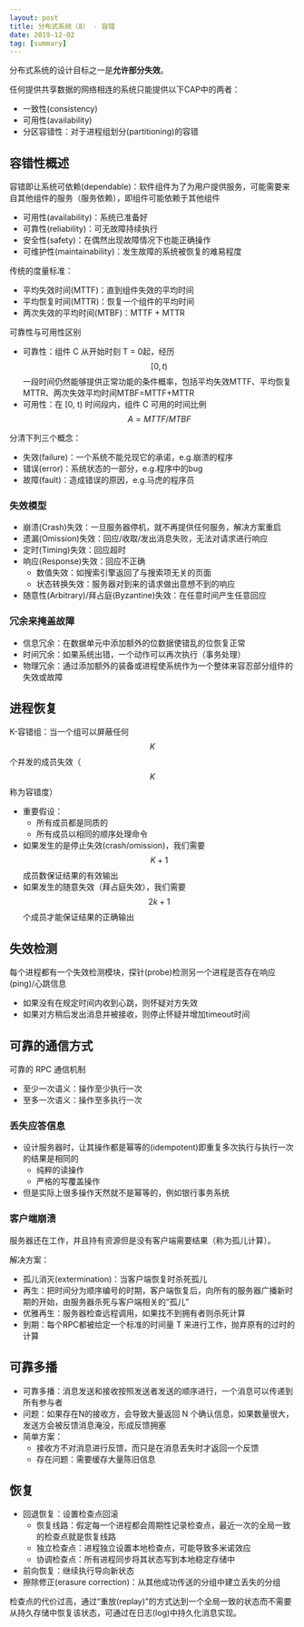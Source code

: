 ```yaml
---
layout: post
title: 分布式系统（8） - 容错
date: 2019-12-02
tag: [summary]
---
```


分布式系统的设计目标之一是**允许部分失效**。

任何提供共享数据的网络相连的系统只能提供以下CAP中的两者：
* 一致性(consistency)
* 可用性(availability)
* 分区容错性：对于进程组划分(partitioning)的容错

## 容错性概述
容错即让系统可依赖(dependable)：软件组件为了为用户提供服务，可能需要来自其他组件的服务（服务依赖），即组件可能依赖于其他组件
* 可用性(availability)：系统已准备好
* 可靠性(reliability)：可无故障持续执行
* 安全性(safety)：在偶然出现故障情况下也能正确操作
* 可维护性(maintainability)：发生故障的系统被恢复的难易程度

传统的度量标准：
* 平均失效时间(MTTF)：直到组件失效的平均时间
* 平均恢复时间(MTTR)：恢复一个组件的平均时间
* 两次失效的平均时间(MTBF)：MTTF + MTTR

可靠性与可用性区别
* 可靠性：组件 C 从开始时刻 T = 0起，经历$$[0, t)$$一段时间仍然能够提供正常功能的条件概率，包括平均失效MTTF、平均恢复MTTR、两次失效平均时间MTBF=MTTF+MTTR
* 可用性：在 [0, t) 时间段内，组件 C 可用的时间比例 $$A=MTTF/MTBF$$

分清下列三个概念：
* 失效(failure)：一个系统不能兑现它的承诺，e.g.崩溃的程序
* 错误(error)：系统状态的一部分，e.g.程序中的bug
* 故障(fault)：造成错误的原因，e.g.马虎的程序员

<!-- 任意的失效有时候被认为是恶意的。但是，我们需要区分以下两点：
* 遗漏性失效：组件由于没有执行应该执行的行为导致的失效
* 执行性失效：组件由于执行了它不应该执行的行为导致的失效 -->

### 失效模型
* 崩溃(Crash)失效：一旦服务器停机，就不再提供任何服务，解决方案重启
* 遗漏(Omission)失效：回应/收取/发出消息失败，无法对请求进行响应
* 定时(Timing)失效：回应超时
* 响应(Response)失效：回应不正确
	- 数值失效：如搜索引擎返回了与搜索项无关的页面
	- 状态转换失效：服务器对到来的请求做出意想不到的响应
* 随意性(Arbitrary)/拜占庭(Byzantine)失效：在任意时间产生任意回应

### 冗余来掩盖故障
* 信息冗余：在数据单元中添加额外的位数据使错乱的位恢复正常
* 时间冗余：如果系统出错，一个动作可以再次执行（事务处理）
* 物理冗余：通过添加额外的装备或进程使系统作为一个整体来容忍部分组件的失效或故障

## 进程恢复
K-容错组：当一个组可以屏蔽任何$$K$$个并发的成员失效（$$K$$称为容错度）
* 重要假设：
	- 所有成员都是同质的
	- 所有成员以相同的顺序处理命令
* 如果发生的是停止失效(crash/omission)，我们需要$$K+1$$成员数保证结果的有效输出
* 如果发生的随意失效（拜占庭失效），我们需要$$2k + 1$$个成员才能保证结果的正确输出

## 失效检测
每个进程都有一个失效检测模块，探针(probe)检测另一个进程是否存在响应(ping)/心跳信息
* 如果没有在规定时间内收到心跳，则怀疑对方失效
* 如果对方稍后发出消息并被接收，则停止怀疑并增加timeout时间

## 可靠的通信方式
可靠的 RPC 通信机制
* 至少一次语义：操作至少执行一次
* 至多一次语义：操作至多执行一次

### 丢失应答信息
* 设计服务器时，让其操作都是幂等的(idempotent)即重复多次执行与执行一次的结果是相同的
	* 纯粹的读操作
	* 严格的写覆盖操作
* 但是实际上很多操作天然就不是幂等的，例如银行事务系统

### 客户端崩溃
服务器还在工作，并且持有资源但是没有客户端需要结果（称为孤儿计算）。

解决方案：
* 孤儿消灭(extermination)：当客户端恢复时杀死孤儿
* 再生：把时间分为顺序编号的时期，客户端恢复后，向所有的服务器广播新时期的开始，由服务器杀死与客户端相关的“孤儿”
* 优雅再生：服务器检查远程调用，如果找不到拥有者则杀死计算
* 到期：每个RPC都被给定一个标准的时间量 T 来进行工作，抛弃原有的过时的计算

## 可靠多播
* 可靠多播：消息发送和接收按照发送者发送的顺序进行，一个消息可以传递到所有参与者
* 问题：如果存在N的接收方，会导致大量返回 N 个确认信息，如果数量很大，发送方会被反馈消息淹没，形成反馈拥塞
* 简单方案：
	* 接收方不对消息进行反馈，而只是在消息丢失时才返回一个反馈
	* 存在问题：需要缓存大量陈旧信息

## 恢复
* 回退恢复：设置检查点回滚
	* 恢复线路：假定每一个进程都会周期性记录检查点，最近一次的全局一致的检查点就是恢复线路
	* 独立检查点：进程独立设置本地检查点，可能导致多米诺效应
	* 协调检查点：所有进程同步将其状态写到本地稳定存储中
* 前向恢复：继续执行导向新状态
* 擦除修正(erasure correction)：从其他成功传送的分组中建立丢失的分组

检查点的代价过高，通过“重放(replay)”的方式达到一个全局一致的状态而不需要从持久存储中恢复该状态，可通过在日志(log)中持久化消息实现。